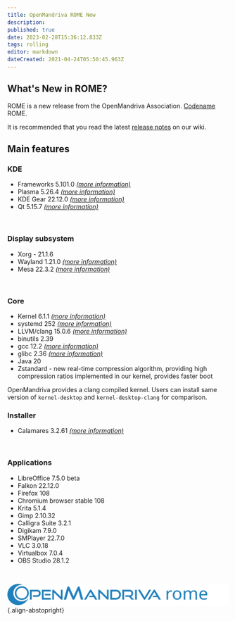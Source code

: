 ```yaml
---
title: OpenMandriva ROME New
description: 
published: true
date: 2023-02-28T15:36:12.833Z
tags: rolling
editor: markdown
dateCreated: 2021-04-24T05:50:45.963Z
---
```


## What's New in ROME?
ROME is a new release from the OpenMandriva Association. [Codename](/policies/codename) ROME.

It is recommended that you read the latest [release notes](/distribution/releases/omlxrolling/notes) on our wiki. 
<br>

## Main features

### KDE

- Frameworks 5.101.0 [*(more information)*](https://kde.org/announcements/frameworks/5/5.101.0/)
- Plasma 5.26.4 [*(more information)*](https://kde.org/announcements/plasma/5/5.26.4/)
- KDE Gear 22.12.0 [*(more information)*](https://kde.org/announcements/gear/22.12.0/)
- Qt 5.15.7 [*(more information)*](https://www.qt.io)
<br>

### Display subsystem
- Xorg - 21.1.6
- Wayland 1.21.0 [*(more information)*](https://wayland.freedesktop.org/releases.html)
- Mesa 22.3.2 [*(more information)*](http://www.mesa3d.org/)
<br>

### Core
- Kernel 6.1.1 [*(more information)*](https://www.kernel.org/)
- systemd 252 [*(more information)*](https://www.freedesktop.org/wiki/Software/systemd/)
- LLVM/clang 15.0.6 [*(more information)*](http://llvm.org/)
- binutils 2.39
- gcc 12.2 [*(more information)*](https://gcc.gnu.org/)
- glibc 2.36 [*(more information)*](http://www.gnu.org/software/libc/)
- Java 20
- Zstandard - new real-time compression algorithm, providing high compression ratios implemented in our kernel, provides faster boot

OpenMandriva provides a clang compiled kernel. Users can install same version of `kernel-desktop` and `kernel-desktop-clang` for comparison.
<br>

### Installer
- Calamares 3.2.61 [*(more information)*](https://calamares.io)
<br>

### Applications
- LibreOffice 7.5.0 beta
- Falkon 22.12.0
- Firefox 108
- Chromium browser stable 108 
- Krita 5.1.4
- Gimp 2.10.32
- Calligra Suite 3.2.1
- Digikam 7.9.0
- SMPlayer 22.7.0
- VLC 3.0.18
- Virtualbox 7.0.4
- OBS Studio 28.1.2

<!-- The port to aarch64 (64-bit ARM processors) is completed, making it possible to build [energy efficient PC replacements for less than $150](https://videos.openmandriva.org/videos/watch/4e135a39-4232-4d85-999c-e349ba8a7bd9).
Installable images are available for the PinebookPro, Raspberry Pi 4B and 3B+, Rock Pi 4A, 4B and 4C, Synquacer, Cubox Pulse and generic UEFI compatible devices, such as most aarch64 server boards. More aarch64 hardware support will follow shortly. This port also enables us to target a smartphone for the first time - an image running on the PinePhone is available (but should not yet be considered final quality). -->
<br>

![header-tr-omrome.svg](/assets/header-tr-omrome.svg){.align-abstopright}
